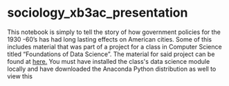 # sociology_xb3ac_presentation
This notebook is simply to tell the story of how government policies for the 1930 -60’s has had long lasting effects on American cities.  Some of this includes material that was part of a project for a class in Computer Science titled “Foundations of Data Science”. The material for said project can be found at [here.](https://data8.berkeley.edu/hub/interact?repo=data8assets&path=materials/fa16/project/project1)
You must have installed the class's data science module locally and have downloaded the Anaconda Python distribution as well to view this

